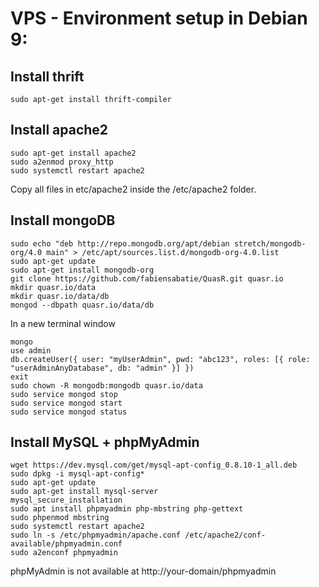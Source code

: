 # VPS - Environment setup in Debian 9:

## Install thrift

```
sudo apt-get install thrift-compiler
```


## Install apache2

```
sudo apt-get install apache2
sudo a2enmod proxy_http
sudo systemctl restart apache2
```

Copy all files in etc/apache2 inside the /etc/apache2 folder.

## Install mongoDB

```
sudo echo "deb http://repo.mongodb.org/apt/debian stretch/mongodb-org/4.0 main" > /etc/apt/sources.list.d/mongodb-org-4.0.list
sudo apt-get update
sudo apt-get install mongodb-org
git clone https://github.com/fabiensabatie/QuasR.git quasr.io
mkdir quasr.io/data
mkdir quasr.io/data/db
mongod --dbpath quasr.io/data/db
```

In a new terminal window

```
mongo
use admin
db.createUser({ user: "myUserAdmin", pwd: "abc123", roles: [{ role: "userAdminAnyDatabase", db: "admin" }] })
exit
sudo chown -R mongodb:mongodb quasr.io/data
sudo service mongod stop
sudo service mongod start
sudo service mongod status
```

## Install MySQL + phpMyAdmin

```
wget https://dev.mysql.com/get/mysql-apt-config_0.8.10-1_all.deb
sudo dpkg -i mysql-apt-config*
sudo apt-get update
sudo apt-get install mysql-server
mysql_secure_installation
sudo apt install phpmyadmin php-mbstring php-gettext
sudo phpenmod mbstring
sudo systemctl restart apache2
sudo ln -s /etc/phpmyadmin/apache.conf /etc/apache2/conf-available/phpmyadmin.conf
sudo a2enconf phpmyadmin
```

phpMyAdmin is not available at http://your-domain/phpmyadmin
